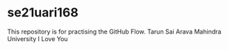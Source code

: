 # se21uari168
This repository is for practising the GitHub Flow.
Tarun Sai Arava 
Mahindra University 
 I Love You 
